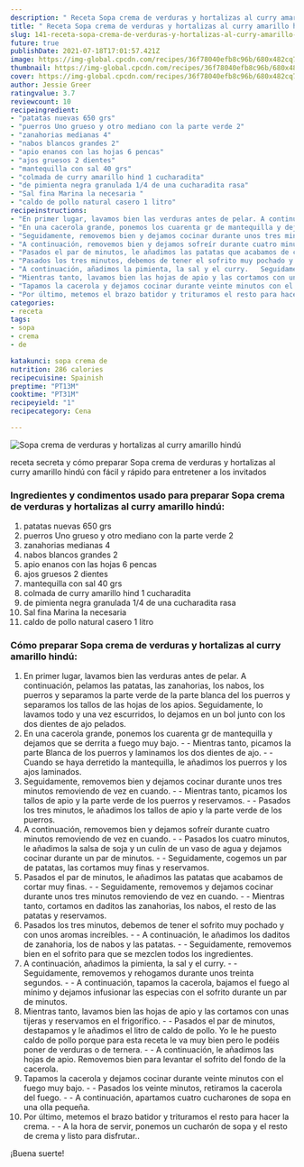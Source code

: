 ```yaml
---
description: " Receta Sopa crema de verduras y hortalizas al curry amarillo hindú"
title: " Receta Sopa crema de verduras y hortalizas al curry amarillo hindú"
slug: 141-receta-sopa-crema-de-verduras-y-hortalizas-al-curry-amarillo-hindu
future: true
publishDate: 2021-07-18T17:01:57.421Z
image: https://img-global.cpcdn.com/recipes/36f78040efb8c96b/680x482cq70/sopa-crema-de-verduras-y-hortalizas-al-curry-amarillo-hindu-foto-principal.jpg
thumbnail: https://img-global.cpcdn.com/recipes/36f78040efb8c96b/680x482cq70/sopa-crema-de-verduras-y-hortalizas-al-curry-amarillo-hindu-foto-principal.jpg
cover: https://img-global.cpcdn.com/recipes/36f78040efb8c96b/680x482cq70/sopa-crema-de-verduras-y-hortalizas-al-curry-amarillo-hindu-foto-principal.jpg
author: Jessie Greer
ratingvalue: 3.7
reviewcount: 10
recipeingredient:
- "patatas nuevas 650 grs"
- "puerros Uno grueso y otro mediano con la parte verde 2"
- "zanahorias medianas 4"
- "nabos blancos grandes 2"
- "apio enanos con las hojas 6 pencas"
- "ajos gruesos 2 dientes"
- "mantequilla con sal 40 grs"
- "colmada de curry amarillo hind 1 cucharadita"
- "de pimienta negra granulada 1/4 de una cucharadita rasa"
- "Sal fina Marina la necesaria "
- "caldo de pollo natural casero 1 litro"
recipeinstructions:
- "En primer lugar, lavamos bien las verduras antes de pelar. A continuación, pelamos las patatas, las zanahorias, los nabos, los puerros y separamos la parte verde de la parte blanca del los puerros y separamos los tallos de las hojas de los apios. Seguidamente, lo lavamos todo y una vez escurridos, lo dejamos en un bol junto con los dos dientes de ajo pelados."
- "En una cacerola grande, ponemos los cuarenta gr de mantequilla y dejamos que se derrita a fuego muy bajo.   Mientras tanto, picamos la parte Blanca de los puerros y laminamos los dos dientes de ajo.   Cuando se haya derretido la mantequilla, le añadimos los puerros y los ajos laminados."
- "Seguidamente, removemos bien y dejamos cocinar durante unos tres minutos removiendo de vez en cuando.   Mientras tanto, picamos los tallos de apio y la parte verde de los puerros y reservamos.   Pasados los tres minutos, le añadimos los tallos de apio y la parte verde de los puerros."
- "A continuación, removemos bien y dejamos sofreír durante cuatro minutos removiendo de vez en cuando.  Pasados los cuatro minutos, le añadimos la salsa de soja y un culín de un vaso de agua y dejamos cocinar durante un par de minutos.   Seguidamente, cogemos un par de patatas, las cortamos muy finas y reservamos."
- "Pasados el par de minutos, le añadimos las patatas que acabamos de cortar muy finas.  Seguidamente, removemos y dejamos cocinar durante unos tres minutos removiendo de vez en cuando.   Mientras tanto, cortamos en daditos las zanahorias, los nabos, el resto de las patatas y reservamos."
- "Pasados los tres minutos, debemos de tener el sofrito muy pochado y con unos aromas increíbles.   A continuación, le añadimos los daditos de zanahoria, los de nabos y las patatas.   Seguidamente, removemos bien en el sofrito para que se mezclen todos los ingredientes."
- "A continuación, añadimos la pimienta, la sal y el curry.   Seguidamente, removemos y rehogamos durante unos treinta segundos.   A continuación, tapamos la cacerola, bajamos el fuego al mínimo y dejamos infusionar las especias con el sofrito durante un par de minutos."
- "Mientras tanto, lavamos bien las hojas de apio y las cortamos con unas tijeras y reservamos en el frigorífico.   Pasados el par de minutos, destapamos y le añadimos el litro de caldo de pollo. Yo le he puesto caldo de pollo porque para esta receta le va muy bien pero le podéis poner de verduras o de ternera.  A continuación, le añadimos las hojas de apio. Removemos bien para levantar el sofrito del fondo de la cacerola."
- "Tapamos la cacerola y dejamos cocinar durante veinte minutos con el fuego muy bajo.   Pasados los veinte minutos, retiramos la cacerola del fuego.   A continuación, apartamos cuatro cucharones de sopa en una olla pequeña."
- "Por último, metemos el brazo batidor y trituramos el resto para hacer la crema.   A la hora de servir, ponemos un cucharón de sopa y el resto de crema y listo para disfrutar.."
categories:
- receta
tags:
- sopa
- crema
- de

katakunci: sopa crema de 
nutrition: 286 calories
recipecuisine: Spainish
preptime: "PT13M"
cooktime: "PT31M"
recipeyield: "1"
recipecategory: Cena

---
```



![Sopa crema de verduras y hortalizas al curry amarillo hindú](https://img-global.cpcdn.com/recipes/36f78040efb8c96b/680x482cq70/sopa-crema-de-verduras-y-hortalizas-al-curry-amarillo-hindu-foto-principal.jpg)

receta secreta y cómo preparar Sopa crema de verduras y hortalizas al curry amarillo hindú con fácil y rápido para entretener a los invitados

<!--inarticleads1-->

### Ingredientes y condimentos usado para preparar Sopa crema de verduras y hortalizas al curry amarillo hindú:

1. patatas nuevas 650 grs
1. puerros Uno grueso y otro mediano con la parte verde 2
1. zanahorias medianas 4
1. nabos blancos grandes 2
1. apio enanos con las hojas 6 pencas
1. ajos gruesos 2 dientes
1. mantequilla con sal 40 grs
1. colmada de curry amarillo hind 1 cucharadita
1. de pimienta negra granulada 1/4 de una cucharadita rasa
1. Sal fina Marina la necesaria 
1. caldo de pollo natural casero 1 litro



<!--inarticleads2-->

### Cómo preparar Sopa crema de verduras y hortalizas al curry amarillo hindú:

1. En primer lugar, lavamos bien las verduras antes de pelar. A continuación, pelamos las patatas, las zanahorias, los nabos, los puerros y separamos la parte verde de la parte blanca del los puerros y separamos los tallos de las hojas de los apios. Seguidamente, lo lavamos todo y una vez escurridos, lo dejamos en un bol junto con los dos dientes de ajo pelados.
1. En una cacerola grande, ponemos los cuarenta gr de mantequilla y dejamos que se derrita a fuego muy bajo.  -  - Mientras tanto, picamos la parte Blanca de los puerros y laminamos los dos dientes de ajo.  -  - Cuando se haya derretido la mantequilla, le añadimos los puerros y los ajos laminados.
1. Seguidamente, removemos bien y dejamos cocinar durante unos tres minutos removiendo de vez en cuando.  -  - Mientras tanto, picamos los tallos de apio y la parte verde de los puerros y reservamos.  -  - Pasados los tres minutos, le añadimos los tallos de apio y la parte verde de los puerros.
1. A continuación, removemos bien y dejamos sofreír durante cuatro minutos removiendo de vez en cuando. -  - Pasados los cuatro minutos, le añadimos la salsa de soja y un culín de un vaso de agua y dejamos cocinar durante un par de minutos.  -  - Seguidamente, cogemos un par de patatas, las cortamos muy finas y reservamos.
1. Pasados el par de minutos, le añadimos las patatas que acabamos de cortar muy finas. -  - Seguidamente, removemos y dejamos cocinar durante unos tres minutos removiendo de vez en cuando.  -  - Mientras tanto, cortamos en daditos las zanahorias, los nabos, el resto de las patatas y reservamos.
1. Pasados los tres minutos, debemos de tener el sofrito muy pochado y con unos aromas increíbles.  -  - A continuación, le añadimos los daditos de zanahoria, los de nabos y las patatas.  -  - Seguidamente, removemos bien en el sofrito para que se mezclen todos los ingredientes.
1. A continuación, añadimos la pimienta, la sal y el curry.  -  - Seguidamente, removemos y rehogamos durante unos treinta segundos.  -  - A continuación, tapamos la cacerola, bajamos el fuego al mínimo y dejamos infusionar las especias con el sofrito durante un par de minutos.
1. Mientras tanto, lavamos bien las hojas de apio y las cortamos con unas tijeras y reservamos en el frigorífico.  -  - Pasados el par de minutos, destapamos y le añadimos el litro de caldo de pollo. Yo le he puesto caldo de pollo porque para esta receta le va muy bien pero le podéis poner de verduras o de ternera. -  - A continuación, le añadimos las hojas de apio. Removemos bien para levantar el sofrito del fondo de la cacerola.
1. Tapamos la cacerola y dejamos cocinar durante veinte minutos con el fuego muy bajo.  -  - Pasados los veinte minutos, retiramos la cacerola del fuego.  -  - A continuación, apartamos cuatro cucharones de sopa en una olla pequeña.
1. Por último, metemos el brazo batidor y trituramos el resto para hacer la crema.  -  - A la hora de servir, ponemos un cucharón de sopa y el resto de crema y listo para disfrutar..



¡Buena suerte!

